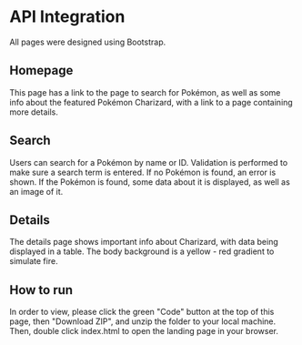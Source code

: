 # API Integration

All pages were designed using Bootstrap.

## Homepage
This page has a link to the page to search for Pokémon, as well as some info about the featured Pokémon Charizard, with a link to a page containing more details.

## Search
Users can search for a Pokémon by name or ID.  Validation is performed to make sure a search term is entered.  If no Pokémon is found, an error is shown.  If the Pokémon is found, some data about it is displayed, as well as an image of it.

## Details
The details page shows important info about Charizard, with data being displayed in a table.  The body background is a yellow - red gradient to simulate fire.

## How to run
In order to view, please click the green "Code" button at the top of this page, then "Download ZIP", and unzip the folder to your local machine. Then, double click index.html to open the landing page in your browser.